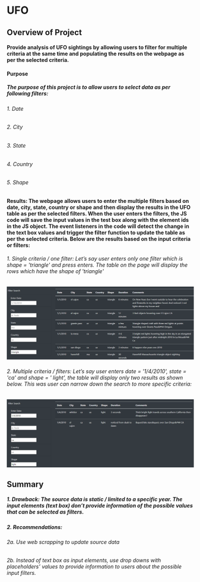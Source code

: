 # UFO
## Overview of Project
#### Provide analysis of UFO sightings by allowing users to filter for multiple criteria at the same time and populating the results on the webpage as per the selected criteria. 
#### Purpose
##### The purpose of this project is to allow users to select data as per following filters:
###### 1. Date
###### 2. City
###### 3. State
###### 4. Country 
###### 5. Shape


#### Results: The webpage allows users to enter the multiple filters based on date, city, state, country or shape and then display the results in the UFO table as per the selected filters. When the user enters the filters, the JS code will save the input values in the test box along with the element ids in the JS object. The event listeners in the code will detect the change in the text box values and trigger the filter function to update the table as per the selected criteria. Below are the results based on the input criteria or filters:

###### 1. Single criteria / one filter: Let’s say user enters only one filter which is shape = 'triangle' and press enters. The table on the page will display the rows which have the shape of 'triangle'
![image](https://github.com/vd1310/UFO/blob/main/image(shape).png)

###### 2. Multiple criteria / filters: Let’s say user enters date = '1/4/2010', state = 'ca' and shape = ' light', the table will display only two results as shown below. This was user can narrow down the search to more specific criteria: 
![image](https://github.com/vd1310/UFO/blob/main/image(multiple).PNG)


## Summary
##### 1. Drawback: The source data is static / limited to a specific year. The input elements (text box) don’t provide information of the possible values that can be selected as filters.
##### 2. Recommendations:
###### 2a. Use web scrapping to update source data
###### 2b. Instead of text box as input elements, use drop downs with placeholders’ values to provide information to users about the possible input filters.

